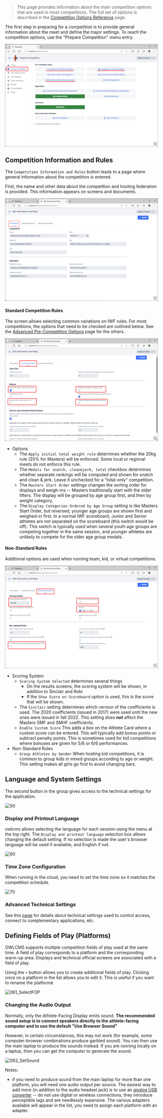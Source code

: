 > This page provides information about the main competition options that are used in most competitions.  The full set of options is described in the [Competition Options Reference](2600AdvancedPreCompetitionSetup) page.

The first step in preparing for a competition is to provide general information about the meet and define the major settings. To reach the competition options, use the "Prepare Competition" menu entry.

![10](nimg/2100PreCompetitionSetup/11.png)

## Competition Information and Rules

The `Competition Information and Rules` button leads to a page where general information about the competition is entered.

First, the name and other data about the competition and hosting federation is provided. This information appears on screens and documents.

![20](nimg/2100PreCompetitionSetup/20.png)

#### Standard Competition Rules

The screen allows selecting common variations on IWF rules.  For most competitions, the options that need to be checked are outlined below.  See the [Advanced Pre-Competition Options](2600AdvancedPreCompetitionSetup) page for the others.

![30](nimg/2100PreCompetitionSetup/31.png)

- Options
  - The `Apply initial total weight rule` determines whether the 20kg rule (20% for Masters) will be enforced.  Some local or regional meets do not enforce this rule.
  - The `Medals for snatch, clean&jerk, total` checkbox determines whether separate rankings will be computed and shown for snatch and clean & jerk.  Leave it unchecked for a "total-only" competition.
  - The `Masters Start Order` settings changes the sorting order for displays and weigh-ins -- Masters traditionally start with the older lifters. The display will be grouped by age group first, and then by weight category.
  - The `Display Categories Ordered by Age Group` setting is like Masters Start Order, but reversed, younger age groups are shown first and weighed-in first.   In a normal IWF scoreboard, Junior and Senior athletes are not separated on the scoreboard (this switch would be off).  This switch is typically used when several youth age groups are competing together in the same session, and younger athletes are unlikely to compete for the older age group medals.

#### Non-Standard Rules

Additional options are used when running team, kid, or virtual competitions.

![40](nimg/2100PreCompetitionSetup/41.png)

- Scoring System
  - `Scoring System Selected` determines several things
    - On the results screens, the scoring system will be shown, in addition to Sinclair and Robi
    - If the `Show Score on Scoreboard` option is used, this is the score that will be shown.
  - The `Sinclair` setting determines which version of the coefficients is used.  The 2020 coefficients (issued in 2017) were used until the new ones were issued in fall 2022.  This setting does ***not*** affect the Masters SMF and SMHF coefficients.
  - `Enable Custom Score` This adds a box on the Athlete Card where a custom score can be entered.  This will typically add bonus points or subtract penalty points.  This is sometimes used for kid competitions where bonuses are given for 5/6 or 6/6 performances.
- Non-Standard Rules
  - `Group Athletes by Gender`  When hosting kid competitions, it is common to group kids in mixed groups according to age or weight. This setting makes all girls go first to avoid changing bars.


## Language and System Settings

The second button in the group gives access to the technical settings for the application.

![50](nimg/2100PreCompetitionSetup/50.png)

### Display and Printout Language

owlcms allows selecting the language for each session using the menu at the top right.  The `Display and printout language` selection box allows changing the default setting.  If no selection is made the user's browser language will be used if available, and English if not.

![60](nimg/2100PreCompetitionSetup/60.png)

### Time Zone Configuration

When running in the cloud, you need to set the time zone so it matches the competition schedule.

![70](nimg/2100PreCompetitionSetup/70.png)

### Advanced Technical Settings

See this [page](2120AdvancedSystemSettings) for details about technical settings used to control access, connect to complementary applications, etc.

## Defining Fields of Play (Platforms)

OWLCMS supports multiple competition fields of play used at the same time.  A field of play corresponds to a platform and the corresponding warm-up area.   Displays and technical official screens are associated with a field of play.

 Using the `+` button allows you to create additional fields of play.  Clicking once on a platform in the list allows you to edit it.  This is useful if you want to rename the platformé

![061_SelectFOP](img/Preparation/061_SelectFOP.png)

### Changing the Audio Output

Normally, only the Athlete-Facing Display emits sound.  **The recommended sound setup is to connect speakers directly to the athlete-facing computer and to use the default "Use Browser Sound"**

However, in certain circumstances, this may not work (for example, some computer-browser combinations produce garbled sound).  You can then use the main laptop to produce the sounds instead.  If you are running locally on a laptop, then you can get the computer to generate the sound.

![062_SetSound](img/Preparation/062_SetSound.png)

Notes:

- if you need to produce sound from the main laptop for more than one platform, you will need one audio output per source.  The easiest way to add more (in addition to the audio headset jack) is to use an [*analog* USB converter](https://www.amazon.com/UGREEN-External-Headphone-Microphone-Desktops/dp/B01N905VOY/ref=lp_3015427011_1_5?s=pc&ie=UTF8&qid=1564421688&sr=1-5) -- do not use digital or wireless connections, they introduce perceptible lags and are needlessly expensive.  The various adapters available will appear in the list, you need to assign each platform with an adapter.
